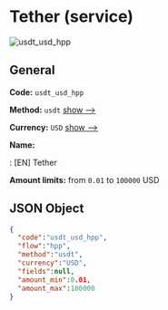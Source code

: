 
# Tether (service) 
![usdt_usd_hpp](https://static.openfintech.io/payment_methods/usdt_usd_hpp/logo.svg?w=400&c=v0.59.26#w200)  

## General 
 
**Code:** `usdt_usd_hpp` 
 
**Method:** `usdt` 
 [show -->](/payment-methods/usdt/) 
 
**Currency:** `USD` [show -->](/currencies/USD/) 
 
**Name:** 
 
:	[EN] Tether 
 
**Amount limits:** from `0.01` to `100000` USD 

## JSON Object 

```json
{
  "code":"usdt_usd_hpp",
  "flow":"hpp",
  "method":"usdt",
  "currency":"USD",
  "fields":null,
  "amount_min":0.01,
  "amount_max":100000
}
```  
